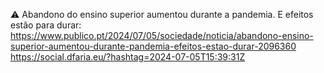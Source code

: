 ⚠️ Abandono do ensino superior aumentou durante a pandemia. E efeitos estão para durar: https://www.publico.pt/2024/07/05/sociedade/noticia/abandono-ensino-superior-aumentou-durante-pandemia-efeitos-estao-durar-2096360 https://social.dfaria.eu/?hashtag=2024-07-05T15:39:31Z